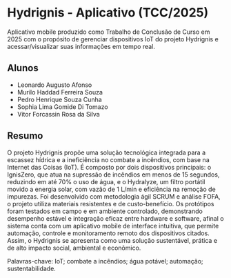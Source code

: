 # Hydrignis - Aplicativo (TCC/2025)

Aplicativo mobile produzido como Trabalho de Conclusão de Curso em 2025 com o propósito de gerenciar dispositivos IoT do projeto Hydrignis e acessar/visualizar suas informações em tempo real.

## Alunos

- Leonardo Augusto Afonso
- Murilo Haddad Ferreira Souza
- Pedro Henrique Souza Cunha
- Sophia Lima Gomide Di Tomazo
- Vitor Forcassin Rosa da Silva

## Resumo

O projeto Hydrignis propõe uma solução tecnológica integrada para a escassez hídrica e a ineficiência no combate a incêndios, com base na Internet das Coisas (IoT). É composto por dois dispositivos principais: o IgnisZero, que atua na supressão de incêndios em menos de 15 segundos, reduzindo em até 70% o uso de água, e o Hydralyze, um filtro portátil movido a energia solar, com vazão de 1 L/min e eficiência na remoção de impurezas. Foi desenvolvido com metodologia ágil SCRUM e análise FOFA, o projeto utiliza materiais resistentes e de  custo-benefício. Os protótipos foram testados em campo e em ambiente controlado, demonstrando desempenho estável e integração eficaz entre hardware e software, afinal o sistema conta com um aplicativo mobile de interface intuitiva, que permite automação, controle e monitoramento remoto dos dispositivos citados. Assim, o Hydrignis se apresenta como uma solução sustentável, prática e de alto impacto social, ambiental e econômico.

Palavras-chave: IoT; combate a incêndios; água potável; automação; sustentabilidade.